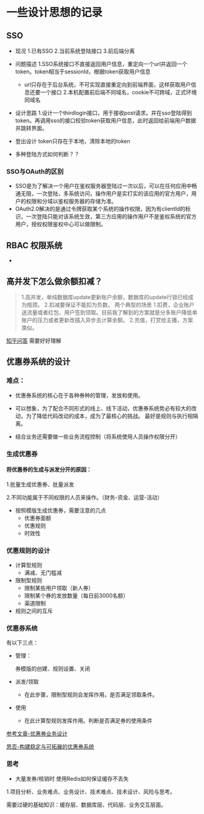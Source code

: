 # 一些设计思想的记录

## SSO
* 现况
1.已有SSO
2.当前系统登陆接口
3.前后端分离

* 问题描述
1.SSO系统接口不直接返回用户信息，重定向一个url并返回一个token。token相当于sessionId，根据token获取用户信息
	* url只存在于后台系统，不可实现直接重定向到前端界面，这样获取用户信息还要一个接口
2.本机配置前后端不同域名，cookie不可跨域，正式环境同域名

* 设计思路
1.设计一个thirdlogin接口，用于接收post请求。并在sso登陆得到token。再调用sso的接口校验token获取用户信息，此时返回给前端用户数据并跳转界面。

* 登出设计
  token只存在于本地，清除本地的token
* 多种登陆方式如何判断？？

### SSO与OAuth的区别

- SSO是为了解决一个用户在鉴权服务器登陆过一次以后，可以在任何应用中畅通无阻，一次登陆，多系统访问，操作用户是实打实的该应用的官方用户，用户的权限和分域以鉴权服务器的存储为准。
- OAuth2.0解决的是通过令牌获取某个系统的操作权限，因为有clientId的标识，一次登陆只能对该系统生效，第三方应用的操作用户不是鉴权系统的官方用户，授权权限鉴权中心可以做限制。



## RBAC 权限系统

* 



## 高并发下怎么做余额扣减？

>1.高并发，单纯数据库update更新账户余额，数据库的update行锁已经成为瓶颈。
>2.扣减要保证不能扣为负数。
>两个典型的场景
>1.扣费，企业账户送流量或者红包，用户签到领取。目前我了解到的方案就是分多账户降低单账户的压力或者更新改插入异步去计算余额。
>2.充值，打赏给主播，方案类似。



[知乎问答](https://www.zhihu.com/question/61484424) 需要好好理解





## 优惠券系统的设计

### 难点：

* 优惠券系统的核心在于各种券种的管理，发放和使用。

* 可以想象，为了配合不同形式的线上、线下活动，优惠券系统势必有较大的改动，为了降低代码改动的成本，成为了最核心的挑战。 最好是规则与执行相隔离。
* 结合业务还需要做一些业务流程控制（将系统使用人员操作权限分开）



### 生成优惠券

#### 将优惠券的生成与派发分开的原因：

1.批量生成优惠券、批量派发

2.不同功能属于不同权限的人员来操作。（财务-资金、运营-活动）

* 按照模版生成优惠券，需要注意的几点
  * 优惠券面额
  * 优惠规则
  * 时效性



### 优惠规则的设计

* 计算型规则
  * 满减、无门槛减
* 限制型规则
  * 限制某些用户领取（新人券）
  * 限制某个券的发放数量（每日前3000名额）
  * 渠道限制
* 规则之间的互斥



### 优惠券系统

有以下三点：

* 管理：

  券模版的创建、规则设置、关闭

* 派发/领取

  * 在此步骤，限制型规则会发挥作用，是否满足领取条件。

* 使用

  * 在此计算型规则发挥作用。判断是否满足券的使用条件



[参考文章-优惠券业务设计](http://www.woshipm.com/pd/1056437.html)

[思否-构建稳定与可拓展的优惠券系统](https://segmentfault.com/a/1190000005784383)

###  思考

* 大量发券/核销时 使用Redis如何保证缓存不丢失





1.项目分析、业务难点、业务设计、技术难点、技术设计、风险与思考。

需要过硬的基础知识：缓存层、数据库层、代码层、业务交互层面。

